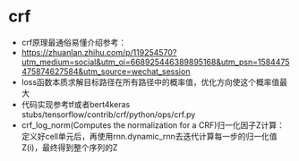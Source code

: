 # crf
* crf原理最通俗易懂介绍参考：  
* https://zhuanlan.zhihu.com/p/119254570?utm_medium=social&utm_oi=668925446389895168&utm_psn=1584475475874627584&utm_source=wechat_session  
* loss函数本质求解目标路径在所有路径中的概率值，优化方向使这个概率值最大  
* 代码实现参考tf或者bert4keras  stubs/tensorflow/contrib/crf/python/ops/crf.py  
* crf_log_norm(Computes the normalization for a CRF)归一化因子Z计算： 定义好cell单元后，再使用rnn.dynamic_rnn去迭代计算每一步的归一化值Z(i)，最终得到整个序列的Z  









